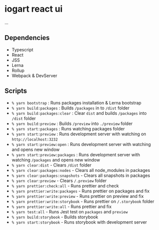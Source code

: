 # iogart react ui

...

## Dependencies

- Typescript
- React
- JSS
- Lerna
- Rollup
- Webpack & DevServer

## Scripts

- `% yarn bootstrap` : Runs packages installation & Lerna bootstrap
- `% yarn build:packages` : Builds `/packages` in to `/dist` folder
- `% yarn build:packages:clear` : Clear `dist` and builds `/packages` into `/dist` folder
- `% yarn build:preview` : Builds `/preview` into `./preview` folder
- `% yarn start:packages` : Runs watching packages folder
- `% yarn start:preview` : Runs development server with watching on `http://localhost:3232`
- `% yarn start:preview:open` : Runs development server with watching and opens new window
- `% yarn start:preview:packages` : Runs development server with watching `/packages` and opens new window
- `% yarn clear:dist` - Clears `/dist` folder
- `% yarn clear:packages:nodes` - Clears all node_modules in packages
- `% yarn clear:packages:snapshots` - Clears all snapshots in packages
- `% yarn clear:preview` - Clears `/.preview` folder
- `% yarn prettier:check:all` - Runs prettier and check
- `% yarn prettier:write:packages` - Runs prettier on packages and fix
- `% yarn prettier:write:preview` - Runs prettier on preview and fix
- `% yarn prettier:write:storybook` - Runs prettier on `/.storybook` folder
- `% yarn prettier:write:all` - Runs prettier and fix
- `% yarn test:all` - Runs Jest test on `packages` and `preview`
- `% yarn build:storybook` - Builds storybook
- `% yarn start:storybook` - Runs storybook with development server

